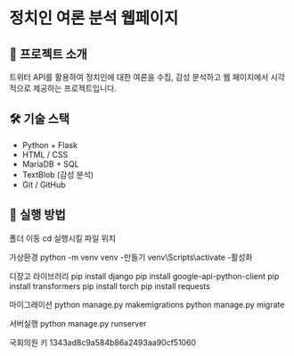 # 정치인 여론 분석 웹페이지

## 📌 프로젝트 소개
트위터 API를 활용하여 정치인에 대한 여론을 수집, 감성 분석하고
웹 페이지에서 시각적으로 제공하는 프로젝트입니다.

## 🛠 기술 스택
- Python + Flask
- HTML / CSS
- MariaDB + SQL
- TextBlob (감성 분석)
- Git / GitHub

## 🔧 실행 방법
폴더 이동
cd 실행시킬 파일 위치

가상환경
python -m venv venv -만들기
venv\Scripts\activate -활성화

디장고 라이브러리
pip install django
pip install google-api-python-client
pip install transformers
pip install torch
pip install requests

마이그레이션
python manage.py makemigrations
python manage.py migrate

서버실행
python manage.py runserver

국회의원 키
1343ad8c9a584b86a2493aa90cf51060

